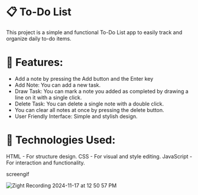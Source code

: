 # 📋 To-Do List
This project is a simple and functional To-Do List app to easily track and organize daily to-do items.

# 🔧 Features:
- Add a note by pressing the Add button and the Enter key
- Add Note: You can add a new task.
- Draw Task: You can mark a note you added as completed by drawing a line on it with a single click.
- Delete Task: You can delete a single note with a double click.
- You can clear all notes at once by pressing the delete button.
- User Friendly Interface: Simple and stylish design.

# 🚀 Technologies Used:
HTML - For structure design.
CSS - For visual and style editing.
JavaScript - For interaction and functionality.

screengif

![Zight Recording 2024-11-17 at 12 50 57 PM](https://github.com/user-attachments/assets/96587bf9-acc6-487d-a9c7-b474a1514ccd)
